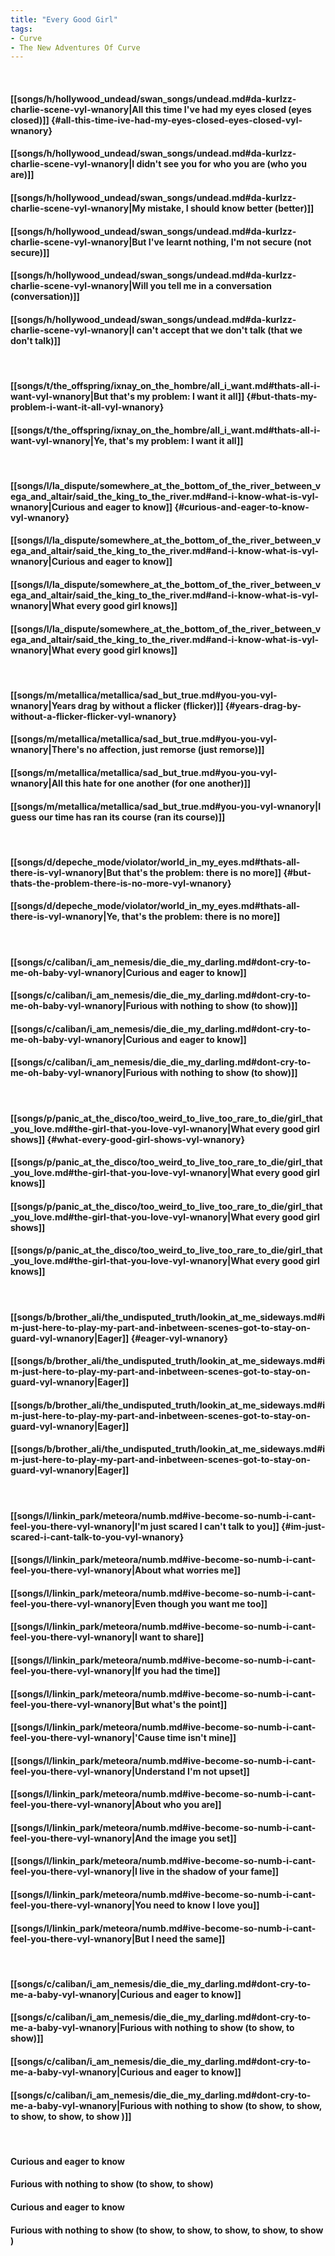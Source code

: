 ```yaml
---
title: "Every Good Girl"
tags:
- Curve
- The New Adventures Of Curve
---
```

&nbsp;
#### [[songs/h/hollywood_undead/swan_songs/undead.md#da-kurlzz-charlie-scene-vyl-wnanory|All this time I've had my eyes closed (eyes closed)]] {#all-this-time-ive-had-my-eyes-closed-eyes-closed-vyl-wnanory}
#### [[songs/h/hollywood_undead/swan_songs/undead.md#da-kurlzz-charlie-scene-vyl-wnanory|I didn't see you for who you are (who you are)]]
#### [[songs/h/hollywood_undead/swan_songs/undead.md#da-kurlzz-charlie-scene-vyl-wnanory|My mistake, I should know better (better)]]
#### [[songs/h/hollywood_undead/swan_songs/undead.md#da-kurlzz-charlie-scene-vyl-wnanory|But I've learnt nothing, I'm not secure (not secure)]]
#### [[songs/h/hollywood_undead/swan_songs/undead.md#da-kurlzz-charlie-scene-vyl-wnanory|Will you tell me in a conversation (conversation)]]
#### [[songs/h/hollywood_undead/swan_songs/undead.md#da-kurlzz-charlie-scene-vyl-wnanory|I can't accept that we don't talk (that we don't talk)]]
&nbsp;
#### [[songs/t/the_offspring/ixnay_on_the_hombre/all_i_want.md#thats-all-i-want-vyl-wnanory|But that's my problem: I want it all]] {#but-thats-my-problem-i-want-it-all-vyl-wnanory}
#### [[songs/t/the_offspring/ixnay_on_the_hombre/all_i_want.md#thats-all-i-want-vyl-wnanory|Ye, that's my problem: I want it all]]
&nbsp;
#### [[songs/l/la_dispute/somewhere_at_the_bottom_of_the_river_between_vega_and_altair/said_the_king_to_the_river.md#and-i-know-what-is-vyl-wnanory|Curious and eager to know]] {#curious-and-eager-to-know-vyl-wnanory}
#### [[songs/l/la_dispute/somewhere_at_the_bottom_of_the_river_between_vega_and_altair/said_the_king_to_the_river.md#and-i-know-what-is-vyl-wnanory|Curious and eager to know]]
#### [[songs/l/la_dispute/somewhere_at_the_bottom_of_the_river_between_vega_and_altair/said_the_king_to_the_river.md#and-i-know-what-is-vyl-wnanory|What every good girl knows]]
#### [[songs/l/la_dispute/somewhere_at_the_bottom_of_the_river_between_vega_and_altair/said_the_king_to_the_river.md#and-i-know-what-is-vyl-wnanory|What every good girl knows]]
&nbsp;
#### [[songs/m/metallica/metallica/sad_but_true.md#you-you-vyl-wnanory|Years drag by without a flicker (flicker)]] {#years-drag-by-without-a-flicker-flicker-vyl-wnanory}
#### [[songs/m/metallica/metallica/sad_but_true.md#you-you-vyl-wnanory|There's no affection, just remorse (just remorse)]]
#### [[songs/m/metallica/metallica/sad_but_true.md#you-you-vyl-wnanory|All this hate for one another (for one another)]]
#### [[songs/m/metallica/metallica/sad_but_true.md#you-you-vyl-wnanory|I guess our time has ran its course (ran its course)]]
&nbsp;
#### [[songs/d/depeche_mode/violator/world_in_my_eyes.md#thats-all-there-is-vyl-wnanory|But that's the problem: there is no more]] {#but-thats-the-problem-there-is-no-more-vyl-wnanory}
#### [[songs/d/depeche_mode/violator/world_in_my_eyes.md#thats-all-there-is-vyl-wnanory|Ye, that's the problem: there is no more]]
&nbsp;
#### [[songs/c/caliban/i_am_nemesis/die_die_my_darling.md#dont-cry-to-me-oh-baby-vyl-wnanory|Curious and eager to know]]
#### [[songs/c/caliban/i_am_nemesis/die_die_my_darling.md#dont-cry-to-me-oh-baby-vyl-wnanory|Furious with nothing to show (to show)]]
#### [[songs/c/caliban/i_am_nemesis/die_die_my_darling.md#dont-cry-to-me-oh-baby-vyl-wnanory|Curious and eager to know]]
#### [[songs/c/caliban/i_am_nemesis/die_die_my_darling.md#dont-cry-to-me-oh-baby-vyl-wnanory|Furious with nothing to show (to show)]]
&nbsp;
#### [[songs/p/panic_at_the_disco/too_weird_to_live_too_rare_to_die/girl_that_you_love.md#the-girl-that-you-love-vyl-wnanory|What every good girl shows]] {#what-every-good-girl-shows-vyl-wnanory}
#### [[songs/p/panic_at_the_disco/too_weird_to_live_too_rare_to_die/girl_that_you_love.md#the-girl-that-you-love-vyl-wnanory|What every good girl knows]]
#### [[songs/p/panic_at_the_disco/too_weird_to_live_too_rare_to_die/girl_that_you_love.md#the-girl-that-you-love-vyl-wnanory|What every good girl shows]]
#### [[songs/p/panic_at_the_disco/too_weird_to_live_too_rare_to_die/girl_that_you_love.md#the-girl-that-you-love-vyl-wnanory|What every good girl knows]]
&nbsp;
#### [[songs/b/brother_ali/the_undisputed_truth/lookin_at_me_sideways.md#im-just-here-to-play-my-part-and-inbetween-scenes-got-to-stay-on-guard-vyl-wnanory|Eager]] {#eager-vyl-wnanory}
#### [[songs/b/brother_ali/the_undisputed_truth/lookin_at_me_sideways.md#im-just-here-to-play-my-part-and-inbetween-scenes-got-to-stay-on-guard-vyl-wnanory|Eager]]
#### [[songs/b/brother_ali/the_undisputed_truth/lookin_at_me_sideways.md#im-just-here-to-play-my-part-and-inbetween-scenes-got-to-stay-on-guard-vyl-wnanory|Eager]]
#### [[songs/b/brother_ali/the_undisputed_truth/lookin_at_me_sideways.md#im-just-here-to-play-my-part-and-inbetween-scenes-got-to-stay-on-guard-vyl-wnanory|Eager]]
&nbsp;
#### [[songs/l/linkin_park/meteora/numb.md#ive-become-so-numb-i-cant-feel-you-there-vyl-wnanory|I'm just scared I can't talk to you]] {#im-just-scared-i-cant-talk-to-you-vyl-wnanory}
#### [[songs/l/linkin_park/meteora/numb.md#ive-become-so-numb-i-cant-feel-you-there-vyl-wnanory|About what worries me]]
#### [[songs/l/linkin_park/meteora/numb.md#ive-become-so-numb-i-cant-feel-you-there-vyl-wnanory|Even though you want me too]]
#### [[songs/l/linkin_park/meteora/numb.md#ive-become-so-numb-i-cant-feel-you-there-vyl-wnanory|I want to share]]
#### [[songs/l/linkin_park/meteora/numb.md#ive-become-so-numb-i-cant-feel-you-there-vyl-wnanory|If you had the time]]
#### [[songs/l/linkin_park/meteora/numb.md#ive-become-so-numb-i-cant-feel-you-there-vyl-wnanory|But what's the point]]
#### [[songs/l/linkin_park/meteora/numb.md#ive-become-so-numb-i-cant-feel-you-there-vyl-wnanory|'Cause time isn't mine]]
#### [[songs/l/linkin_park/meteora/numb.md#ive-become-so-numb-i-cant-feel-you-there-vyl-wnanory|Understand I'm not upset]]
#### [[songs/l/linkin_park/meteora/numb.md#ive-become-so-numb-i-cant-feel-you-there-vyl-wnanory|About who you are]]
#### [[songs/l/linkin_park/meteora/numb.md#ive-become-so-numb-i-cant-feel-you-there-vyl-wnanory|And the image you set]]
#### [[songs/l/linkin_park/meteora/numb.md#ive-become-so-numb-i-cant-feel-you-there-vyl-wnanory|I live in the shadow of your fame]]
#### [[songs/l/linkin_park/meteora/numb.md#ive-become-so-numb-i-cant-feel-you-there-vyl-wnanory|You need to know I love you]]
#### [[songs/l/linkin_park/meteora/numb.md#ive-become-so-numb-i-cant-feel-you-there-vyl-wnanory|But I need the same]]
&nbsp;
#### [[songs/c/caliban/i_am_nemesis/die_die_my_darling.md#dont-cry-to-me-a-baby-vyl-wnanory|Curious and eager to know]]
#### [[songs/c/caliban/i_am_nemesis/die_die_my_darling.md#dont-cry-to-me-a-baby-vyl-wnanory|Furious with nothing to show (to show, to show)]]
#### [[songs/c/caliban/i_am_nemesis/die_die_my_darling.md#dont-cry-to-me-a-baby-vyl-wnanory|Curious and eager to know]]
#### [[songs/c/caliban/i_am_nemesis/die_die_my_darling.md#dont-cry-to-me-a-baby-vyl-wnanory|Furious with nothing to show (to show, to show, to show, to show, to show )]]
&nbsp;
#### Curious and eager to know
#### Furious with nothing to show (to show, to show)
#### Curious and eager to know
#### Furious with nothing to show (to show, to show, to show, to show, to show )
